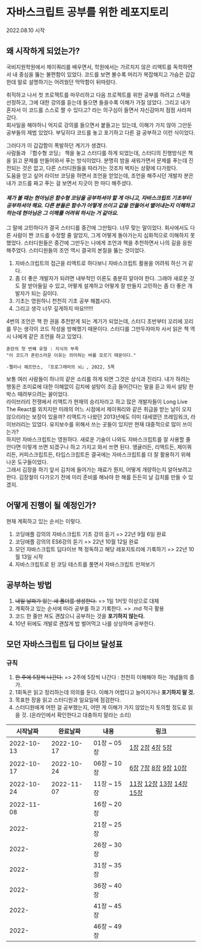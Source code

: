 # 자바스크립트 공부를 위한 레포지토리

2022.08.10 시작

## 왜 시작하게 되었는가?

국비지원학원에서 제이쿼리를 배우면서, 학원에서는 가르치지 않은 리액트를 독학하면서 내 중심을 뚫는 불편함이 있었다. 코드를 보면 볼수록 머리가 복잡해지고 가슴은 갑갑한데 말로 설명하기는 어려웠던 막막함이 뒤따랐다.

취직하고 나서 첫 프로젝트를 마무리하고 다음 프로젝트를 위한 공부를 하려고 스택을 선정하고, 그에 대한 강의를 듣는데 들으면 들을수록 이해가 가질 않았다. 그리고 내가 혼자서 이 코드를 스스로 짤 수 있다고? 라는 의구심이 들면서 자신감마저 점점 사라져갔다.  
회사일을 해야하니 억지로 강의를 들으면서 붙들고는 있는데, 이해가 가지 않아 그만둔 공부들의 제법 있었다. 부딪히다 코드를 놓고 포기하고 다른 걸 공부하고 이런 식이었다.

그러다가 이 갑갑함이 폭발하던 계기가 생겼다.  
사람들과 『함수형 코딩』 책을 놓고 스터디를 하게 되었는데, 스터디의 진행방식은 책을 읽고 문제를 만들어와서 푸는 방식이었다. 분명히 밤을 새워가면서 문제를 푸는데 진전되는 것은 없고, 다른 스터디원들을 따라가는 것조차 벅차는 상황에 다가왔다.  
도움을 얻고 싶어 라이브 코딩을 하면서 조언을 얻었는데, 조언을 해주시던 개발자 분은 내가 코드를 짜고 푸는 걸 보면서 지긋이 한 마디 해주셨다.

#### _제가 볼 때는 현아님은 함수형 코딩을 공부하셔야 할 게 아니고, 자바스크립트 기초부터 공부하셔야 해요. 다른 분들은 함수가 어떻게 쓰이고 값을 만들어서 뱉어내는지 이해하고 하는데 현아님은 그 이해를 어려워 하시는 거 같아요._

그 말에 고민하다가 결국 스터디를 중간에 그만뒀다. 너무 맞는 말이었다. 회사에서도 다른 사람이 짠 코드를 수정할 줄 알았지, 그게 어떻게 돌아가는지 심화적으로 이해하지 못했었다. 스터디원들은 중간에 그만두는 나에게 조언과 책을 추천하면서 나의 길을 응원해주었다. 스터디원들의 조언 역시 결국의 본질을 뚫는 것이었다.

1. 자바스크립트의 접근을 리액트로 하다보니 자바스크립트 활용을 어려워 하신 거 같다.
2. 좀 더 좋은 개발자가 되려면 내부적인 이론도 충분히 알아야 한다. 그래야 새로운 것도 잘 받아들일 수 있고, 어떻게 설계하고 어떻게 잘 만들지 고민하는 좀 더 좋은 개발자가 되는 길이다.
3. 기초는 영원하니 천천히 기초 공부 해봅시다.
4. 그리고 생각 너무 깊게하지 마요!!!!!!

4번의 조언은 책 한 권을 추천받게 되는 계기가 되었는데, 스터디 초반부터 꼬리에 꼬리를 무는 생각이 코드 작성을 방해했기 때문이다. 스터디를 그만두자마자 사서 읽은 책 역시 나에게 같은 조언을 하고 있었다.

```
혼란의 첫 번째 유형 : 지식의 부족
"이 코드가 혼란스러운 이유는 의미하는 바를 모르기 때문이다."

-펠리너 헤르만스, 『프로그래머의 뇌』, 2022, 5쪽
```

보통 여러 사람들이 하나의 같은 소리를 하게 되면 그것은 상식과 진리다. 내가 하려는 행동은 조미료에 대한 이해없이 김치에 설탕이 조금 들어간다는 말을 듣고 와서 설탕 한 박스 때려부으려는 꼴이었다.  
라이브러리 전쟁에서 리액트가 현재의 승리자라고 하고 많은 개발자들이 Long Live The React를 외치지만 미래의 어느 시점에서 제이쿼리와 같은 취급을 받는 날이 오지 않으리라는 보장이 있을까? 리액트가 나왔던 2013년에도 이미 대세였던 프레임워크, 라이브러리는 있었다. 유지보수를 위해서 쓰는 곳들이 있지만 현재 대중적으로 많이 쓰이는가?  
하지만 자바스크립트는 영원하다. 새로운 기술이 나와도 자바스크립트를 잘 사용할 줄 안다면 이렇게 쓰면 되겠구나 하고 가지고 와서 쓰면 된다. 앵귤러든, 리액트든, 제이쿼리든, 커피스크립트든, 타입스크립트든 결국에는 자바스크립트를 더 잘 활용하기 위헤 나온 도구들이었다.  
그래서 김장을 하기 앞서 김치에 들어가는 재료가 뭔지, 어떻게 개량하는지 알아보려고 한다. 김장철이 다가오기 전에 미리 준비를 해놔야 한 해를 든든히 날 김치를 만들 수 있겠지.

## 어떻게 진행이 될 예정인가?

현재 계획하고 있는 순서는 이렇다.

1. 코딩애플 강의의 자바스크립트 기초 강의 듣기 => 22년 9월 6일 완료
2. 코딩애플 강의의 ES6강의 듣기 => 22년 10월 12일 완료
3. 모던 자바스크립트 딥다이브 책 정독하고 해당 레포지토리에 기록하기 => 22년 10월 13일 시작
4. 자바스크립트로 된 코딩 테스트를 풀면서 자바스크립트 만져보기

## 공부하는 방법

1. ~~내일 날짜가 있는 새 폴더를 생성한다.~~ => 1일 1커밋 이상으로 대체
2. 계획하고 있는 순서에 따라 공부를 하고 기록한다. => .md 적극 활용
3. 코드 한 줄만 쳐도 괜찮으니 공부하는 것을 **포기하지 않는다.**
4. 10년 뒤에도 개발로 괜찮게 밥 벌어먹고 나를 상상하며 공부한다.

## 모던 자바스크립트 딥 다이브 달성표

### 규칙

1. ~~한 주에 5장씩 나간다.~~ => 2주에 5장씩 나간다 : 천천히 이해해야 하는 개념들의 증가.
2. 1회독은 읽고 정리하는데 의의를 둔다. 이해가 어렵다고 늘어지거나 **포기하지 말 것.**
3. 목표한 장을 읽고 스터디원과 일요일에 점검한다.
4. 스터디원에게 어떤 걸 공부했는지, 어떤 게 이해가 가지 않았는지 토의할 정도로 읽을 것. (온라인에서 확인한다고 대충하지 말라는 소리)

| 시작날짜   | 완료날짜   | 내용        | 링크                                                             |
| ---------- | ---------- | ----------- | ---------------------------------------------------------------- |
| 2022-10-13 | 2022-10-17 | 01장 ~ 05장 | [1장][1장] [2장][2장] [4장][4장] [5장][5장]                      |
| 2022-10-17 | 2022-10-24 | 06장 ~ 10장 | [6장][6장] [7장][7장] [8장][8장] [9장][9장] [10장][10장]         |
| 2022-10-24 | 2022-11-07 | 11장 ~ 15장 | [11장][11장] [12장][12장] [13장][13장] [14장][14장] [15장][15장] |
| 2022-11-08 |            | 16장 ~ 20장 |                                                                  |
| 2022-      |            | 21장 ~ 25장 |                                                                  |
| 2022-      |            | 26장 ~ 30장 |                                                                  |
| 2022-      |            | 31장 ~ 35장 |                                                                  |
| 2022-      |            | 36장 ~ 40장 |                                                                  |
| 2022-      |            | 41장 ~ 45장 |                                                                  |
| 2022-      |            | 46장 ~ 49장 |                                                                  |

<!-- 공부 링크 정리 -->

[1장]: https://github.com/Hyun-h/javascript_study/tree/main/modern_javascript_deep_dive/01%EC%9E%A5_%ED%94%84%EB%A1%9C%EA%B7%B8%EB%9E%98%EB%B0%8D
[2장]: https://github.com/Hyun-h/javascript_study/tree/main/modern_javascript_deep_dive/02%EC%9E%A5_%EC%9E%90%EB%B0%94%EC%8A%A4%ED%81%AC%EB%A6%BD%ED%8A%B8%EB%9E%80
[4장]: https://github.com/Hyun-h/javascript_study/tree/main/modern_javascript_deep_dive/04%EC%9E%A5_%EB%B3%80%EC%88%98
[5장]: https://github.com/Hyun-h/javascript_study/tree/main/modern_javascript_deep_dive/05%EC%9E%A5_%ED%91%9C%ED%98%84%EC%8B%9D%EA%B3%BC_%EB%AC%B8
[6장]: https://github.com/Hyun-h/javascript_study/tree/main/modern_javascript_deep_dive/06%EC%9E%A5_%EB%8D%B0%EC%9D%B4%ED%84%B0_%ED%83%80%EC%9E%85
[7장]: https://github.com/Hyun-h/javascript_study/tree/main/modern_javascript_deep_dive/07%EC%9E%A5_%EC%97%B0%EC%82%B0%EC%9E%90
[8장]: https://github.com/Hyun-h/javascript_study/tree/main/modern_javascript_deep_dive/08%EC%9E%A5_%EC%A0%9C%EC%96%B4%EB%AC%B8
[9장]: https://github.com/Hyun-h/javascript_study/tree/main/modern_javascript_deep_dive/09%EC%9E%A5_%ED%83%80%EC%9E%85_%EB%B3%80%ED%99%98%EA%B3%BC_%EB%8B%A8%EC%B6%95_%ED%8F%89%EA%B0%80
[10장]: https://github.com/Hyun-h/javascript_study/tree/main/modern_javascript_deep_dive/10%EC%9E%A5_%EA%B0%9D%EC%B2%B4_%EB%A6%AC%ED%84%B0%EB%9F%B4
[11장]: https://github.com/Hyun-h/javascript_study/tree/main/modern_javascript_deep_dive/11%EC%9E%A5_%EC%9B%90%EC%8B%9C_%EA%B0%92%EA%B3%BC_%EA%B0%9D%EC%B2%B4%EC%9D%98_%EB%B9%84%EA%B5%90
[12장]: https://github.com/Hyun-h/javascript_study/tree/main/modern_javascript_deep_dive/12%EC%9E%A5_%ED%95%A8%EC%88%98
[13장]: https://github.com/Hyun-h/javascript_study/tree/main/modern_javascript_deep_dive/13%EC%9E%A5_%EC%8A%A4%EC%BD%94%ED%94%84
[14장]: https://github.com/Hyun-h/javascript_study/tree/main/modern_javascript_deep_dive/14%EC%9E%A5_%EC%A0%84%EC%97%AD_%EB%B3%80%EC%88%98%EC%9D%98_%EB%AC%B8%EC%A0%9C%EC%A0%90
[15장]: https://github.com/Hyun-h/javascript_study/tree/main/modern_javascript_deep_dive/15%EC%9E%A5_let_const_%ED%82%A4%EC%9B%8C%EB%93%9C%EC%99%80_%EB%B8%94%EB%A1%9D_%EB%A0%88%EB%B2%A8_%EC%8A%A4%EC%BD%94%ED%94%84.md
